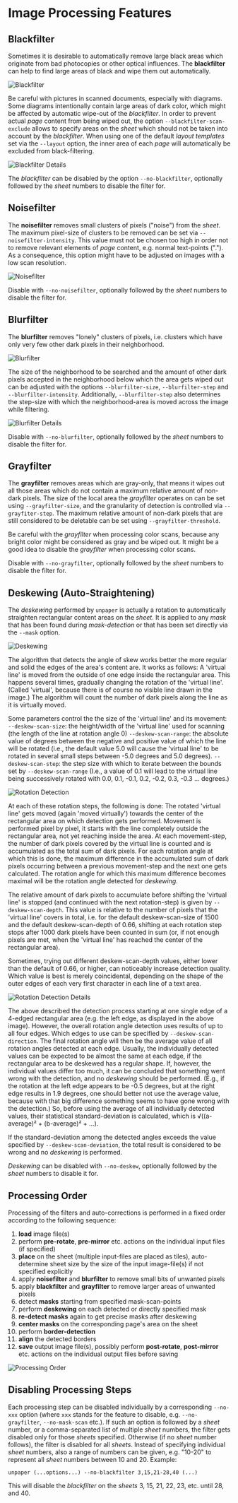 Image Processing Features
=========================

## Blackfilter

Sometimes it is desirable to automatically remove large black areas
which originate from bad photocopies or other optical influences. The
**blackfilter** can help to find large areas of black and wipe them
out automatically.

![Blackfilter](img/blackfilter.png)

Be careful with pictures in scanned documents, especially with
diagrams. Some diagrams intentionally contain large areas of dark
color, which might be affected by automatic wipe-out of the
*blackfilter*. In order to prevent actual *page* content from being
wiped out, the option `--blackfilter-scan-exclude` allows to specify
areas on the *sheet* which should not be taken into account by the
*blackfilter*. When using one of the default *layout templates* set
via the `--layout` option, the inner area of each *page* will
automatically be excluded from black-filtering.

![Blackfilter Details](img/blackfilter-detail.png)

The *blackfilter* can be disabled by the option `--no-blackfilter`,
optionally followed by the *sheet* numbers to disable the filter for.

## Noisefilter

The **noisefilter** removes small clusters of pixels ("noise") from
the *sheet*.  The maximum pixel-size of clusters to be removed can be
set via `--noisefilter-intensity`.  This value must not be chosen too
high in order not to remove relevant elements of *page* content,
e.g. normal text-points ("."). As a consequence, this option might
have to be adjusted on images with a low scan resolution.

![Noisefilter](img/noisefilter.png)

Disable with `--no-noisefilter`, optionally followed by the *sheet*
numbers to disable the filter for.

## Blurfilter

The **blurfilter** removes "lonely" clusters of pixels, i.e. clusters
which have only very few other dark pixels in their neighborhood.

![Blurfilter](img/blurfilter.png)

The size of the neighborhood to be searched and the amount of other
dark pixels accepted in the neighborhood below which the area gets
wiped out can be adjusted with the options `--blurfilter-size`,
`--blurfilter-step` and `--blurfilter-intensity`.  Additionally,
`--blurfilter-step` also determines the step-size with which the
neighborhood-area is moved across the image while filtering.

![Blurfilter Details](img/blurfilter-detail.png)

Disable with `--no-blurfilter`, optionally followed by the *sheet*
numbers to disable the filter for.

## Grayfilter

The **grayfilter** removes areas which are gray-only, that means it
wipes out all those areas which do not contain a maximum relative
amount of non-dark pixels. The size of the local area the *grayfilter*
operates on can be set using `--grayfilter-size`, and the granularity
of detection is controlled via `--grayfiter-step`.  The maximum
relative amount of non-dark pixels that are still considered to be
deletable can be set using `--grayfilter-threshold`.

Be careful with the *grayfilter* when processing color scans, because
any bright color might be considered as gray and be wiped out. It
might be a good idea to disable the *grayfilter* when processing color
scans.

Disable with `--no-grayfilter`, optionally followed by the *sheet*
numbers to disable the filter for.

## Deskewing (Auto-Straightening)

The *deskewing* performed by `unpaper` is actually a rotation to
automatically straighten rectangular content areas on the *sheet*.  It
is applied to any *mask* that has been found during *mask-detection*
or that has been set directly via the `--mask` option.

![Deskewing](img/deskew.png)

The algorithm that detects the angle of skew works better the more
regular and solid the edges of the area's content are.  It works as
follows: A 'virtual line' is moved from the outside of one edge inside
the rectangular area. This happens several times, gradually changing
the rotation of the 'virtual line'. (Called 'virtual', because there
is of course no visible line drawn in the image.) The algorithm will
count the number of dark pixels along the line as it is virtually
moved.

Some parameters control the the size of the 'virtual line' and its
movement: `--deskew-scan-size`: the height/width of the 'virtual line'
used for scanning (the length of the line at rotation angle 0)
`--deskew-scan-range`: the absolute value of degrees between the
negative and positive value of which the line will be rotated (i.e.,
the default value 5.0 will cause the 'virtual line' to be rotated in
several small steps between -5.0 degrees and 5.0 degrees).
`--deskew-scan-step`: the step size with which to iterate between the
bounds set by `--deskew-scan-range` (I.e., a value of 0.1 will lead to
the virtual line being successively rotated with
0.0, 0.1, -0.1, 0.2, -0.2, 0.3, -0.3 ... degrees.)

![Rotation Detection](img/deskew-detail1.png)

At each of these rotation steps, the following is done: The rotated
'virtual line' gets moved (again 'moved virtually') towards the center
of the rectangular area on which detection gets performed.  Movement
is performed pixel by pixel, it starts with the line completely
outside the rectangular area, not yet reaching inside the area. At
each movement-step, the number of dark pixels covered by the virtual
line is counted and is accumulated as the total sum of dark
pixels. For each rotation angle at which this is done, the maximum
difference in the accumulated sum of dark pixels occurring between a
previous movement-step and the next one gets calculated. The rotation
angle for which this maximum difference becomes maximal will be the
rotation angle detected for *deskewing*.

The relative amount of dark pixels to accumulate before shifting the
'virtual line' is stopped (and continued with the next rotation-step)
is given by `--deskew-scan-depth`.  This value is relative to the
number of pixels that the 'virtual line' covers in total, i.e.  for
the default deskew-scan-size of 1500 and the default deskew-scan-depth
of 0.66, shifting at each rotation step stops after 1000 dark pixels
have been counted in sum (or, if not enough pixels are met, when the
'virtual line' has reached the center of the rectangular area).

Sometimes, trying out different deskew-scan-depth values, either lower
than the default of 0.66, or higher, can noticeably increase detection
quality. Which value is best is merely coincidental, depending on the
shape of the outer edges of each very first character in each line of
a text area.

![Rotation Detection Details](img/deskew-detail2.png)

The above described the detection process starting at one single edge
of a 4-edged rectangular area (e.g. the left edge, as displayed in the
above image).  However, the overall rotation angle detection uses
results of up to all four edges. Which edges to use can be specified
by `--deskew-scan-direction`.  The final rotation angle will then be
the average value of all rotation angles detected at each
edge. Usually, the individually detected values can be expected to be
almost the same at each edge, if the rectangular area to be deskewed
has a regular shape. If, however, the individual values differ too
much, it can be concluded that something went wrong with the
detection, and no *deskewing* should be performed. (E.g., if the
rotation at the left edge appears to be -0.5 degrees, but at the right
edge results in 1.9 degrees, one should better not use the average
value, because with that big difference something seems to have gone
wrong with the detection.)  So, before using the average of all
individually detected values, their statistical standard-deviation is
calculated, which is √((a-average)² + (b-average)² + ...).

If the standard-deviation among the detected angles exceeds the value
specified by `--deskew-scan-deviation`, the total result is considered
to be wrong and no *deskewing* is performed.

*Deskewing* can be disabled with `--no-deskew`, optionally followed by
the *sheet* numbers to disable it for.

## Processing Order

Processing of the filters and auto-corrections is performed in a fixed
order according to the following sequence:

 1. **load** image file(s)
 2. perform **pre-rotate**, **pre-mirror** etc. actions on the
    individual input files (if specified)
 3. **place** on the sheet (multiple input-files are placed as tiles),
    auto-determine sheet size by the size of the input image-file(s)
    if not specified explicitly
 4. apply **noisefilter** and **blurfilter** to remove small bits of
    unwanted pixels
 5. apply **blackfilter** and **grayfilter** to remove larger areas of
    unwanted pixels
 6. detect **masks** starting from specified mask-scan-points
 7. perform **deskewing** on each detected or directly specified
    mask
 8. **re-detect masks** again to get precise masks after deskewing
 9. **center masks** on the corresponding page's area on the sheet
10. perform **border-detection**
11. **align** the detected borders
12. **save** output image file(s), possibly perform **post-rotate**,
    **post-mirror** etc. actions on the individual output files before
    saving

![Processing Order](img/processing-order.png)

## Disabling Processing Steps

Each processing step can be disabled individually by a corresponding
`--no-xxx` option (where `xxx` stands for the feature to disable,
e.g. `--no-grayfilter`, `--no-mask-scan` etc.).  If such an option is
followed by a *sheet* number, or a comma-separated list of multiple
*sheet* numbers, the filter gets disabled only for those *sheets*
specified. Otherwise (if no *sheet* number follows), the filter is
disabled for all *sheets*. Instead of specifying individual *sheet*
numbers, also a range of numbers can be given, e.g. "10-20" to
represent all *sheet* numbers between 10 and 20. Example:

    unpaper (...options...) --no-blackfilter 3,15,21-28,40 (...)

This will disable the *blackfilter* on the *sheets* 3, 15, 21, 22, 23,
etc. until 28, and 40.

